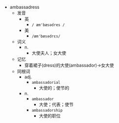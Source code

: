 - ambassadress
  - 发音
    - 英
      - `/ æm'bæsədres /`
    - 美
      - `/æm'bæsədrɛs/`
  - 词义
    - n.
      - 大使夫人；女大使
  - 记忆
    - 穿着裙子(dress)的大使(ambassador)→女大使
  - 同根词
    - adj.
      - `ambassadorial`
        - 大使的；使节的
    - n.
      - `ambassador`
        - 大使；代表；使节
      - `ambassadorship`
        - 大使的职位
